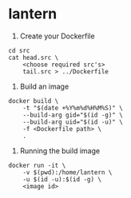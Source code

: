 # lantern

1. Create your Dockerfile
```shell
cd src
cat head.src \
    <choose required src's>
    tail.src > ../Dockerfile
```

1. Build an image
```shell
docker build \
    -t "$(date +%Y%m%d%H%M%S)" \
    --build-arg gid="$(id -g)" \
    --build-arg uid="$(id -u)" \
	-f <Dockerfile path> \
	.
```

1. Running the build image
```shell
docker run -it \
    -v $(pwd):/home/lantern \
    -u $(id -u):$(id -g) \
    <image id>
```
